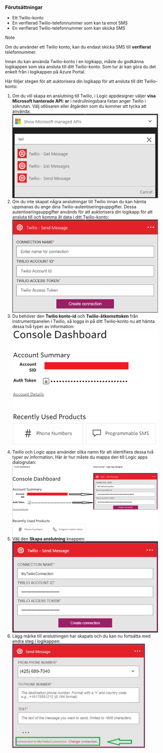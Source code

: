 ### <a name="prerequisites"></a>Förutsättningar
* Ett Twilio-konto
* En verifierad Twilio-telefonnummer som kan ta emot SMS
* En verifierad Twilio-telefonnummer som kan skicka SMS

> [!NOTE]
> Om du använder ett Twilio konto, kan du endast skicka SMS till **verifierat** telefonnummer.  
> 
> 

Innan du kan använda Twilio-konto i en logikapp, måste du godkänna logikappen som ska ansluta till ditt Twilio-konto. Som tur är kan göra du det enkelt från i logikappen på Azure Portal. 

Här följer stegen för att auktorisera din logikapp för att ansluta till ditt Twilio-konto:

1. Om du vill skapa en anslutning till Twilio, i Logic appdesigner väljer **visa Microsoft hanterade API: er** i nedrullningsbara listan anger *Twilio* i sökrutan. Välj utlösaren eller åtgärden som du kommer att tycka att använda:  
   ![](./media/connectors-create-api-twilio/twilio-0.png)
2. Om du inte skapat några anslutningar till Twilio innan du kan hämta uppmanas du ange dina Twilio-autentiseringsuppgifter. Dessa autentiseringsuppgifter används för att auktorisera din logikapp för att ansluta till och komma åt data i ditt Twilio-konto:  
   ![](./media/connectors-create-api-twilio/twilio-1.png)  
3. Du behöver den **Twilio konto-id** och **Twilio-åtkomsttoken** från instrumentpanelen i Twilio, så logga in på ditt Twilio-konto nu att hämta dessa två typer av information:  
   ![](./media/connectors-create-api-twilio/twilio-2.png)  
4. Twilio och Logic apps använder olika namn för att identifiera dessa två typer av information. Här är hur måste du mappa den till Logic apps dialogrutan: ![](./media/connectors-create-api-twilio/twilio-3.png)  
5. Välj den **Skapa anslutning** knappen:  
   ![](./media/connectors-create-api-twilio/twilio-4.png)
6. Lägg märke till anslutningen har skapats och du kan nu fortsätta med andra steg i logikappen:  
   ![](./media/connectors-create-api-twilio/twilio-5.png)

